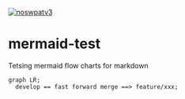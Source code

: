 [![noswpatv3](http://zoobab.wdfiles.com/local--files/start/noupcv3.jpg)](https://ffii.org/donate-now-to-save-europe-from-software-patents-says-ffii/)
# mermaid-test
Tetsing mermaid flow charts for markdown

```mermaid
graph LR;
  develop == fast forward merge ==> feature/xxx;
```
